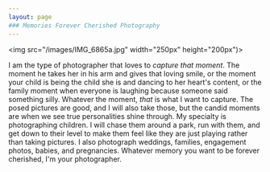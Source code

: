 ```yaml
---
layout: page
### Memories Forever Cherished Photography
---
```

<img src="/images/IMG_6865a.jpg" width="250px" height="200px")>

I am the type of photographer that loves to *capture that moment*. The moment he takes her in his arm and gives that loving smile, or the moment your child is being the child she is and dancing to her heart's content, or the family moment when everyone is laughing because someone said something silly. Whatever the moment, *that* is what I want to capture. The posed pictures are good, and I will also take those, but the candid moments are when we see true personalities shine through. My specialty is photographing children. I will chase them around a park, run with them, and get down to their level to make them feel like they are just playing rather than taking pictures. I also photograph weddings, families, engagement photos, babies, and pregnancies. Whatever memory you want to be forever cherished, I'm your photographer. 
